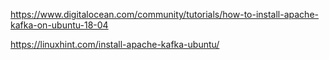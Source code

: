 https://www.digitalocean.com/community/tutorials/how-to-install-apache-kafka-on-ubuntu-18-04

https://linuxhint.com/install-apache-kafka-ubuntu/

